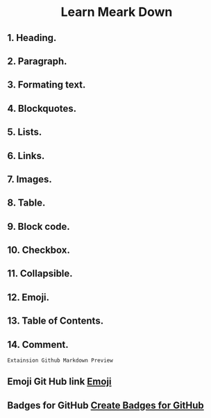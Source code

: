 # <p align="center">Learn Meark Down</p>
## 1. Heading.
## 2. Paragraph.
## 3. Formating text.
## 4. Blockquotes.
## 5. Lists.
## 6. Links.
## 7. Images.
## 8. Table.
## 9. Block code.
## 10. Checkbox.
## 11. Collapsible.
## 12. Emoji.
## 13. Table of Contents.
## 14. Comment.


    Extainsion Github Markdown Preview 
    

## Emoji Git Hub link [Emoji](https://gist.github.com/rxaviers/7360908)

## Badges for GitHub [Create Badges for GitHub](https://shields.io/ "Badges use")